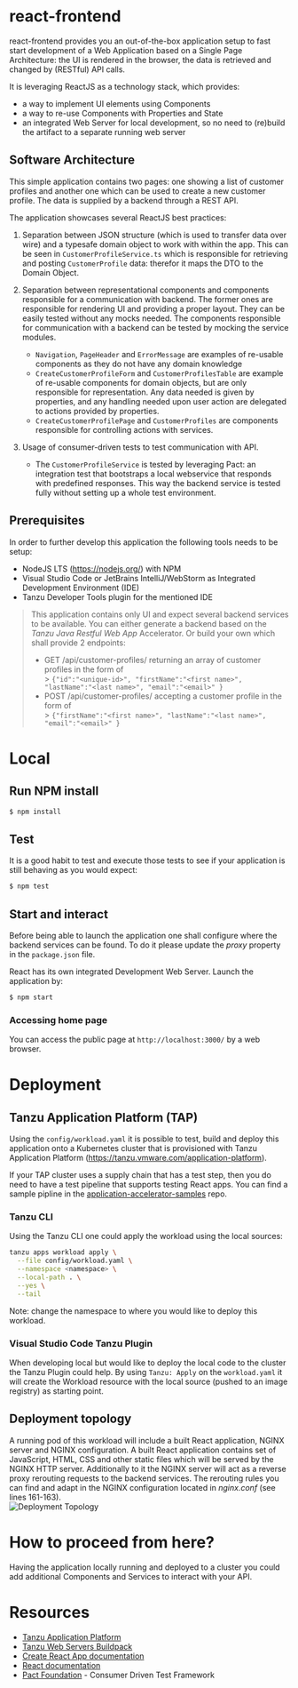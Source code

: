 # react-frontend

react-frontend provides you an out-of-the-box application setup to fast start development of a Web Application based
on a Single Page Architecture: the UI is rendered in the browser, the data is retrieved and changed by (RESTful) API calls.

It is leveraging ReactJS as a technology stack, which provides:
- a way to implement UI elements using Components
- a way to re-use Components with Properties and State
- an integrated Web Server for local development, so no need to (re)build the artifact to a separate running web server

## Software Architecture
This simple application contains two pages: one showing a list of customer profiles and another one which can be used
to create a new customer profile. The data is supplied by a backend through a REST API.

The application showcases several ReactJS best practices:
1. Separation between JSON structure (which is used to transfer data over wire) and a typesafe domain object to work with within the app. 
This can be seen in `CustomerProfileService.ts` which is responsible for retrieving and posting `CustomerProfile` data: therefor it maps the DTO to the Domain Object.

2. Separation between representational components and components responsible for a communication with backend. The former ones
are responsible for rendering UI and providing a proper layout. They can be easily tested without any mocks needed.
The components responsible for communication with a backend can be tested by mocking the service modules.
    - `Navigation`, `PageHeader` and `ErrorMessage` are examples of re-usable components as they do not have any domain knowledge
    - `CreateCustomerProfileForm` and `CustomerProfilesTable` are example of re-usable components for domain objects, but are only responsible for representation. Any data needed is given by properties, 
   and any handling needed upon user action are delegated to actions provided by properties.
    - `CreateCustomerProfilePage` and `CustomerProfiles` are components responsible for controlling actions with services.

3. Usage of consumer-driven tests to test communication with API.
    - The `CustomerProfileService` is tested by leveraging Pact: an integration test that bootstraps a local webservice that responds with predefined responses. This 
   way the backend service is tested fully without setting up a whole test environment.

## Prerequisites
In order to further develop this application the following tools needs to be setup:
- NodeJS LTS (https://nodejs.org/) with NPM
- Visual Studio Code or JetBrains IntelliJ/WebStorm as Integrated Development Environment (IDE)
- Tanzu Developer Tools plugin for the mentioned IDE

> This application contains only UI and expect several backend services to be available. You can either generate a backend based
> on the *Tanzu Java Restful Web App* Accelerator. Or build your own which shall provide 2 endpoints:
> - GET /api/customer-profiles/ returning an array of customer profiles in the form of  
    > ```{"id":"<unique-id>", "firstName":"<first name>", "lastName":"<last name>", "email":"<email>" }```
> - POST /api/customer-profiles/ accepting a customer profile in the form of  
    > ```{"firstName":"<first name>", "lastName":"<last name>", "email":"<email>" }```

# Local

## Run NPM install

```bash
$ npm install
```

## Test
It is a good habit to test and execute those tests to see if your application is still behaving as you would expect:

```bash
$ npm test
```

## Start and interact
Before being able to launch the application one shall configure where the backend services can be found. To do it please update the *proxy*
property in the `package.json` file.

React has its own integrated Development Web Server. Launch the application by:
```bash
$ npm start
```

### Accessing home page
You can access the public page at `http://localhost:3000/` by a web browser.

# Deployment

## Tanzu Application Platform (TAP)
Using the `config/workload.yaml` it is possible to test, build and deploy this application onto a
Kubernetes cluster that is provisioned with Tanzu Application Platform (https://tanzu.vmware.com/application-platform).

If your TAP cluster uses a supply chain that has a test step, then you do need to have a test pipeline that supports testing React apps.
You can find a sample pipline in the [application-accelerator-samples](https://github.com/vmware-tanzu/application-accelerator-samples/tree/main/react-frontend/tekton) repo.

### Tanzu CLI
Using the Tanzu CLI one could apply the workload using the local sources:
```bash
tanzu apps workload apply \
  --file config/workload.yaml \
  --namespace <namespace> \
  --local-path . \
  --yes \
  --tail
````

Note: change the namespace to where you would like to deploy this workload.

### Visual Studio Code Tanzu Plugin
When developing local but would like to deploy the local code to the cluster the Tanzu Plugin could help.
By using `Tanzu: Apply` on the `workload.yaml` it will create the Workload resource with the local source (pushed to an image registry) as
starting point.

## Deployment topology
A running pod of this workload will include a built React application, NGINX server and NGINX configuration. A built React application
contains set of JavaScript, HTML, CSS and other static files which will be served by the NGINX HTTP server. Additionally to it the NGINX server
will act as a reverse proxy rerouting requests to the backend services. The rerouting rules you can find and adapt in the NGINX configuration
located in *nginx.conf* (see lines 161-163).  
![Deployment Topology](DeploymentTopology.png)


# How to proceed from here?
Having the application locally running and deployed to a cluster you could add additional Components and Services to interact
with your API.

# Resources
- [Tanzu Application Platform](https://tanzu.vmware.com/application-platform)
- [Tanzu Web Servers Buildpack](https://docs.vmware.com/en/VMware-Tanzu-Buildpacks/services/tanzu-buildpacks/GUID-web-servers-web-servers-buildpack.html)
- [Create React App documentation](https://facebook.github.io/create-react-app/docs/getting-started)
- [React documentation](https://reactjs.org/)
- [Pact Foundation](https://github.com/pact-foundation) - Consumer Driven Test Framework
